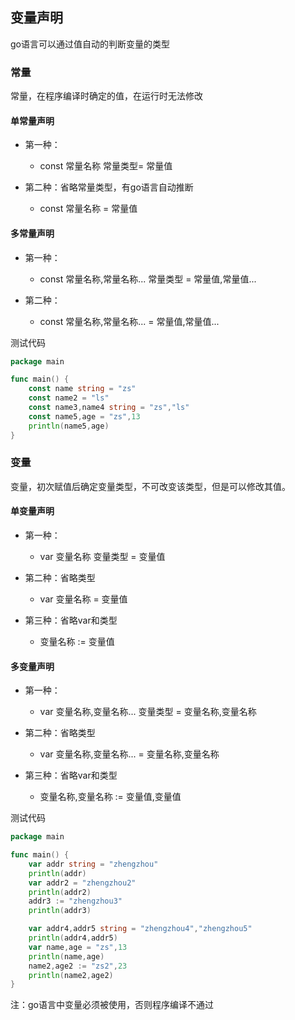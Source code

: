 ## 变量声明

go语言可以通过值自动的判断变量的类型
### 常量
常量，在程序编译时确定的值，在运行时无法修改

#### 单常量声明
- 第一种：
  - const 常量名称 常量类型= 常量值

- 第二种：省略常量类型，有go语言自动推断
  - const 常量名称 = 常量值

#### 多常量声明
- 第一种：
  - const 常量名称,常量名称... 常量类型 = 常量值,常量值...

- 第二种：
  - const 常量名称,常量名称... = 常量值,常量值...

测试代码
```go
package main

func main() {
	const name string = "zs"
	const name2 = "ls"
	const name3,name4 string = "zs","ls"
	const name5,age = "zs",13
	println(name5,age)
}
```

### 变量
变量，初次赋值后确定变量类型，不可改变该类型，但是可以修改其值。

#### 单变量声明
- 第一种：
  - var 变量名称 变量类型 = 变量值
  
- 第二种：省略类型
  - var 变量名称 = 变量值
  
- 第三种：省略var和类型
  - 变量名称 := 变量值

#### 多变量声明
- 第一种：
  - var 变量名称,变量名称... 变量类型 = 变量名称,变量名称 

- 第二种：省略类型
  - var 变量名称,变量名称... = 变量名称,变量名称

- 第三种：省略var和类型
  - 变量名称,变量名称 := 变量值,变量值

测试代码
```go
package main

func main() {
	var addr string = "zhengzhou"
	println(addr)
	var addr2 = "zhengzhou2"
	println(addr2)
	addr3 := "zhengzhou3"
	println(addr3)

	var addr4,addr5 string = "zhengzhou4","zhengzhou5"
	println(addr4,addr5)
	var name,age = "zs",13
	println(name,age)
	name2,age2 := "zs2",23
	println(name2,age2)
}
```

注：go语言中变量必须被使用，否则程序编译不通过